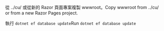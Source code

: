 <span data-ttu-id="58b68-101">從 ../cu/ 或從新的 Razor 頁面專案複製 wwwroot。</span><span class="sxs-lookup"><span data-stu-id="58b68-101">Copy wwwroot from ../cu/ or from a new Razor Pages project.</span></span>

<span data-ttu-id="58b68-102">執行 `dotnet ef database update`</span><span class="sxs-lookup"><span data-stu-id="58b68-102">Run `dotnet ef database update`</span></span>